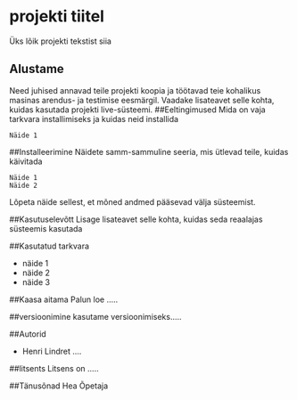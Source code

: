# projekti tiitel
Üks lõik projekti tekstist siia
## Alustame
Need juhised annavad teile projekti koopia ja töötavad teie kohalikus masinas arendus- ja testimise eesmärgil. Vaadake lisateavet selle kohta, kuidas kasutada projekti live-süsteemi.
##Eeltingimused
Mida on vaja tarkvara installimiseks ja kuidas neid installida

```
Näide 1
```

##Installeerimine
Näidete samm-sammuline seeria, mis ütlevad teile, kuidas käivitada 

```
Näide 1
Näide 2
```
Lõpeta näide sellest, et mõned andmed pääsevad välja süsteemist.

##Kasutuselevõtt
Lisage lisateavet selle kohta, kuidas seda reaalajas süsteemis kasutada

##Kasutatud tarkvara
- näide 1
- näide 2
- näide 3

##Kaasa aitama
Palun loe .....

##versioonimine
kasutame versioonimiseks.....

##Autorid
- Henri Lindret ....

##litsents
Litsens on .....

##Tänusõnad
Hea Õpetaja